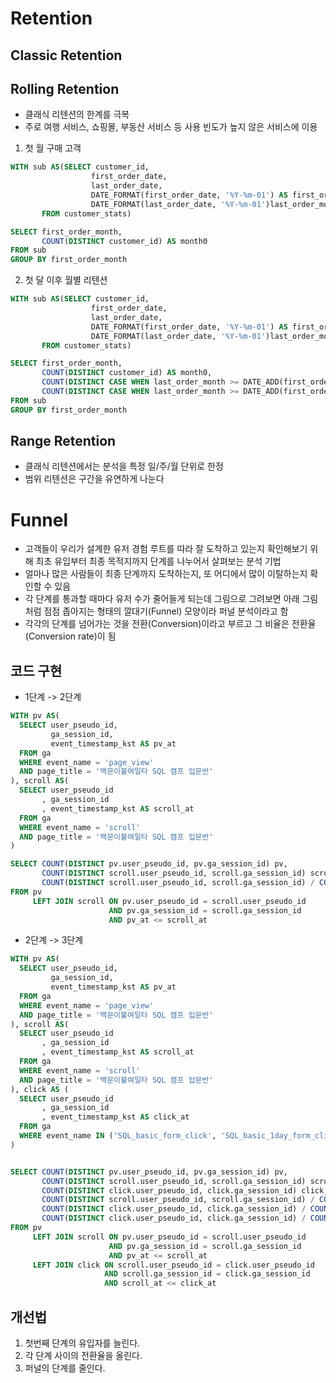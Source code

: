 # Retention
## Classic Retention
## Rolling Retention
- 클래식 리텐션의 한계를 극복
- 주로 여행 서비스, 쇼핑몰, 부동산 서비스 등 사용 빈도가 높지 않은 서비스에 이용
1. 첫 월 구매 고객
```sql
WITH sub AS(SELECT customer_id,
                  first_order_date,
                  last_order_date,
                  DATE_FORMAT(first_order_date, '%Y-%m-01') AS first_order_month,
                  DATE_FORMAT(last_order_date, '%Y-%m-01')last_order_month
       FROM customer_stats)

SELECT first_order_month,
       COUNT(DISTINCT customer_id) AS month0
FROM sub
GROUP BY first_order_month
```
2. 첫 달 이후 월별 리텐션
```sql
WITH sub AS(SELECT customer_id,
                  first_order_date,
                  last_order_date,
                  DATE_FORMAT(first_order_date, '%Y-%m-01') AS first_order_month,
                  DATE_FORMAT(last_order_date, '%Y-%m-01')last_order_month
       FROM customer_stats)

SELECT first_order_month,
       COUNT(DISTINCT customer_id) AS month0,
       COUNT(DISTINCT CASE WHEN last_order_month >= DATE_ADD(first_order_month, INTERVAL 1 MONTH) THEN customer_id END) AS month1,
       COUNT(DISTINCT CASE WHEN last_order_month >= DATE_ADD(first_order_month, INTERVAL 2 MONTH) THEN customer_id END) AS month2
FROM sub
GROUP BY first_order_month
```
## Range Retention
- 클래식 리텐션에서는 분석을 특정 일/주/월 단위로 한정
- 범위 리텐션은 구간을 유연하게 나눈다
# Funnel
- 고객들이 우리가 설계한 유저 경험 루트를 따라 잘 도착하고 있는지 확인해보기 위해 최초 유입부터 최종 목적지까지 단계를 나누어서 살펴보는 분석 기법
- 얼마나 많은 사람들이 최종 단계까지 도착하는지, 또 어디에서 많이 이탈하는지 확인할 수 있음
- 각 단계를 통과할 때마다 유저 수가 줄어들게 되는데 그림으로 그려보면 아래 그림처럼 점점 좁아지는 형태의 깔대기(Funnel) 모양이라 퍼널 분석이라고 함
- 각각의 단계를 넘어가는 것을 전환(Conversion)이라고 부르고 그 비율은 전환율(Conversion rate)이 됨
## 코드 구현
- 1단계 -> 2단계
```sql
WITH pv AS(
  SELECT user_pseudo_id,
         ga_session_id,
         event_timestamp_kst AS pv_at
  FROM ga
  WHERE event_name = 'page_view'
  AND page_title = '백문이불여일타 SQL 캠프 입문반'
), scroll AS(
  SELECT user_pseudo_id
       , ga_session_id
       , event_timestamp_kst AS scroll_at
  FROM ga
  WHERE event_name = 'scroll'
  AND page_title = '백문이불여일타 SQL 캠프 입문반'
)

SELECT COUNT(DISTINCT pv.user_pseudo_id, pv.ga_session_id) pv,
       COUNT(DISTINCT scroll.user_pseudo_id, scroll.ga_session_id) scroll_after_pv,
       COUNT(DISTINCT scroll.user_pseudo_id, scroll.ga_session_id) / COUNT(DISTINCT pv.user_pseudo_id, pv.ga_session_id) AS pv_scroll_rate
FROM pv
     LEFT JOIN scroll ON pv.user_pseudo_id = scroll.user_pseudo_id
                      AND pv.ga_session_id = scroll.ga_session_id
                      AND pv_at <= scroll_at
```
- 2단계 -> 3단계
```sql
WITH pv AS(
  SELECT user_pseudo_id,
         ga_session_id,
         event_timestamp_kst AS pv_at
  FROM ga
  WHERE event_name = 'page_view'
  AND page_title = '백문이불여일타 SQL 캠프 입문반'
), scroll AS(
  SELECT user_pseudo_id
       , ga_session_id
       , event_timestamp_kst AS scroll_at
  FROM ga
  WHERE event_name = 'scroll'
  AND page_title = '백문이불여일타 SQL 캠프 입문반'
), click AS (
  SELECT user_pseudo_id
       , ga_session_id
       , event_timestamp_kst AS click_at
  FROM ga 
  WHERE event_name IN ('SQL_basic_form_click', 'SQL_basic_1day_form_click', 'SQL_package_form_click')
)


SELECT COUNT(DISTINCT pv.user_pseudo_id, pv.ga_session_id) pv,
       COUNT(DISTINCT scroll.user_pseudo_id, scroll.ga_session_id) scroll_after_pv,
       COUNT(DISTINCT click.user_pseudo_id, click.ga_session_id) click_after_pv,
       COUNT(DISTINCT scroll.user_pseudo_id, scroll.ga_session_id) / COUNT(DISTINCT pv.user_pseudo_id, pv.ga_session_id) AS pv_scroll_rate,
       COUNT(DISTINCT click.user_pseudo_id, click.ga_session_id) / COUNT(DISTINCT scroll.user_pseudo_id, scroll.ga_session_id) AS scroll_click_rate,
       COUNT(DISTINCT click.user_pseudo_id, click.ga_session_id) / COUNT(DISTINCT pv.user_pseudo_id, pv.ga_session_id) AS pv_click_rate
FROM pv
     LEFT JOIN scroll ON pv.user_pseudo_id = scroll.user_pseudo_id
                      AND pv.ga_session_id = scroll.ga_session_id
                      AND pv_at <= scroll_at
     LEFT JOIN click ON scroll.user_pseudo_id = click.user_pseudo_id
                     AND scroll.ga_session_id = click.ga_session_id
                     AND scroll_at <= click_at
```
## 개선법
1. 첫번째 단계의 유입자를 늘린다.
3. 각 단계 사이의 전환율을 올린다.
4. 퍼널의 단계를 줄인다.

